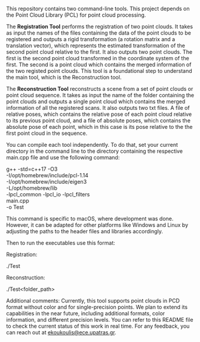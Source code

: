 

This repository contains two command-line tools. This project depends on the Point Cloud Library (PCL) for point cloud processing.

The **Registration Tool** performs the registration of two point clouds. It takes as input the names of the files containing the data of the point clouds to be registered and outputs a rigid transformation (a rotation matrix and a translation vector), which represents the estimated transformation of the second point cloud relative to the first. It also outputs two point clouds. The first is the second point cloud transformed in the coordinate system of the first.  The second is a point cloud which contains the merged information of the two registed point clouds. This tool is a foundational step to understand the main tool, which is the Reconstruction tool.

The **Reconstruction Tool** reconstructs a scene from a set of point clouds or point cloud sequence. It takes as input the name of the folder containing the point clouds and outputs a single point cloud which contains the merged information of all the registered scans. It also outputs two txt files. A file of relative poses, which contains the relative pose of each point cloud relative to its previous point cloud, and a file of absolute poses, which contains the absolute pose of each point, which in this case is its pose relative to the the first point cloud in the sequence.

You can compile each tool independently. To do that, set your current directory in the command line to the directory containing the respective main.cpp file and use the following command:

g++ -std=c++17 -O3 \
    -I/opt/homebrew/include/pcl-1.14 \
    -I/opt/homebrew/include/eigen3 \
    -L/opt/homebrew/lib \
    -lpcl_common -lpcl_io -lpcl_filters \
    main.cpp \
    -o Test

This command is specific to macOS, where development was done. However, it can be adapted for other platforms like Windows and Linux by adjusting the paths to the header files and libraries accordingly.

Then to run the executables use this format: 

Registration:

./Test<fixed><moving>

Reconstruction: 

./Test<folder_path>

Additional comments:
Currently, this tool supports point clouds in PCD format without color and for single-precision points. We plan to extend its capabilities in the near future, including additional formats, color information, and different precision levels.
You can refer to this README file to check the current status of this work in real time. For any feedback, you can reach out at ekoukoulis@ece.upatras.gr.








